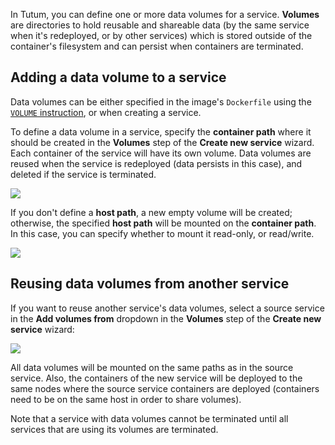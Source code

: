 In Tutum, you can define one or more data volumes for a service. **Volumes** are directories to hold reusable and shareable data (by the same service when it's redeployed, or by other services) which is stored outside of the container's filesystem and can persist when containers are terminated.


## Adding a data volume to a service

Data volumes can be either specified in the image's `Dockerfile` using the [`VOLUME` instruction](https://docs.docker.com/reference/builder/#volume), or when creating a service.

To define a data volume in a service, specify the **container path** where it should be created in the **Volumes** step of the **Create new service** wizard. Each container of the service will have its own volume. Data volumes are reused when the service is redeployed (data persists in this case), and deleted if the service is terminated.

![](https://s.tutum.co/support/images/data-volumes-wizard.png)

If you don't define a **host path**, a new empty volume will be created; otherwise, the specified **host path** will be mounted on the **container path**. In this case, you can specify whether to mount it read-only, or read/write.

![](https://s.tutum.co/support/images/host-volumes-wizard.png)


## Reusing data volumes from another service

If you want to reuse another service's data volumes, select a source service in the **Add volumes from** dropdown in the **Volumes** step of the **Create new service** wizard:

![](https://s.tutum.co/support/images/volumes-from-wizard.png)

All data volumes will be mounted on the same paths as in the source service. Also, the containers of the new service will be deployed to the same nodes where the source service containers are deployed (containers need to be on the same host in order to share volumes).

Note that a service with data volumes cannot be terminated until all services that are using its volumes are terminated.